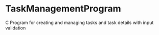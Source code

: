 # TaskManagementProgram
C Program for creating and managing tasks and task details with input validation
